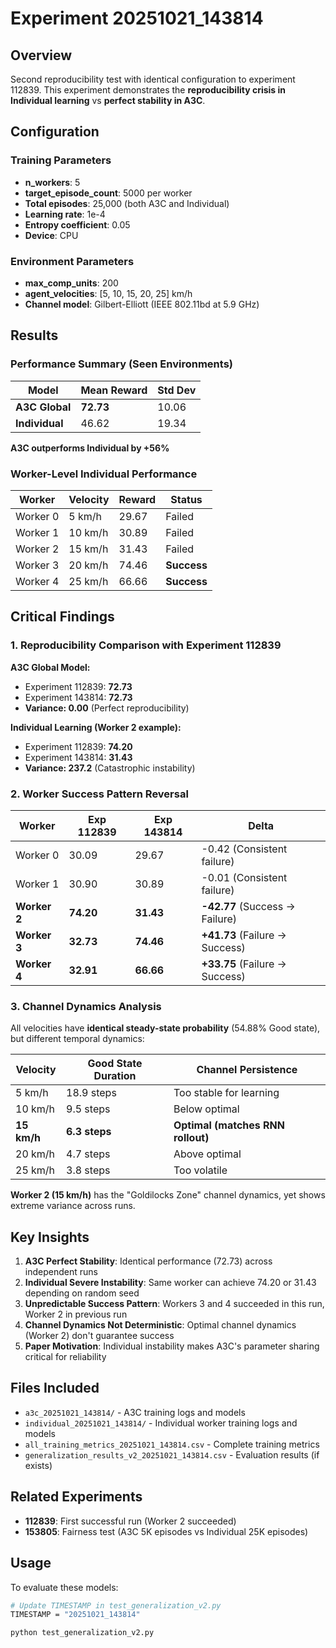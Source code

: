 # Experiment 20251021_143814

## Overview
Second reproducibility test with identical configuration to experiment 112839.
This experiment demonstrates the **reproducibility crisis in Individual learning** vs **perfect stability in A3C**.

## Configuration

### Training Parameters
- **n_workers**: 5
- **target_episode_count**: 5000 per worker
- **Total episodes**: 25,000 (both A3C and Individual)
- **Learning rate**: 1e-4
- **Entropy coefficient**: 0.05
- **Device**: CPU

### Environment Parameters
- **max_comp_units**: 200
- **agent_velocities**: [5, 10, 15, 20, 25] km/h
- **Channel model**: Gilbert-Elliott (IEEE 802.11bd at 5.9 GHz)

## Results

### Performance Summary (Seen Environments)

| Model | Mean Reward | Std Dev |
|-------|-------------|---------|
| **A3C Global** | **72.73** | 10.06 |
| **Individual** | 46.62 | 19.34 |

**A3C outperforms Individual by +56%**

### Worker-Level Individual Performance

| Worker | Velocity | Reward | Status |
|--------|----------|--------|--------|
| Worker 0 | 5 km/h | 29.67 | Failed |
| Worker 1 | 10 km/h | 30.89 | Failed |
| Worker 2 | 15 km/h | 31.43 | Failed |
| Worker 3 | 20 km/h | 74.46 | **Success** |
| Worker 4 | 25 km/h | 66.66 | **Success** |

## Critical Findings

### 1. Reproducibility Comparison with Experiment 112839

**A3C Global Model:**
- Experiment 112839: **72.73**
- Experiment 143814: **72.73**
- **Variance: 0.00** (Perfect reproducibility)

**Individual Learning (Worker 2 example):**
- Experiment 112839: **74.20**
- Experiment 143814: **31.43**
- **Variance: 237.2** (Catastrophic instability)

### 2. Worker Success Pattern Reversal

| Worker | Exp 112839 | Exp 143814 | Delta |
|--------|------------|------------|-------|
| Worker 0 | 30.09 | 29.67 | -0.42 (Consistent failure) |
| Worker 1 | 30.90 | 30.89 | -0.01 (Consistent failure) |
| **Worker 2** | **74.20** | **31.43** | **-42.77** (Success → Failure) |
| **Worker 3** | **32.73** | **74.46** | **+41.73** (Failure → Success) |
| **Worker 4** | **32.91** | **66.66** | **+33.75** (Failure → Success) |

### 3. Channel Dynamics Analysis

All velocities have **identical steady-state probability** (54.88% Good state), but different temporal dynamics:

| Velocity | Good State Duration | Channel Persistence |
|----------|---------------------|---------------------|
| 5 km/h | 18.9 steps | Too stable for learning |
| 10 km/h | 9.5 steps | Below optimal |
| **15 km/h** | **6.3 steps** | **Optimal (matches RNN rollout)** |
| 20 km/h | 4.7 steps | Above optimal |
| 25 km/h | 3.8 steps | Too volatile |

**Worker 2 (15 km/h)** has the "Goldilocks Zone" channel dynamics, yet shows extreme variance across runs.

## Key Insights

1. **A3C Perfect Stability**: Identical performance (72.73) across independent runs
2. **Individual Severe Instability**: Same worker can achieve 74.20 or 31.43 depending on random seed
3. **Unpredictable Success Pattern**: Workers 3 and 4 succeeded in this run, Worker 2 in previous run
4. **Channel Dynamics Not Deterministic**: Optimal channel dynamics (Worker 2) don't guarantee success
5. **Paper Motivation**: Individual instability makes A3C's parameter sharing critical for reliability

## Files Included

- `a3c_20251021_143814/` - A3C training logs and models
- `individual_20251021_143814/` - Individual worker training logs and models
- `all_training_metrics_20251021_143814.csv` - Complete training metrics
- `generalization_results_v2_20251021_143814.csv` - Evaluation results (if exists)

## Related Experiments

- **112839**: First successful run (Worker 2 succeeded)
- **153805**: Fairness test (A3C 5K episodes vs Individual 25K episodes)

## Usage

To evaluate these models:
```bash
# Update TIMESTAMP in test_generalization_v2.py
TIMESTAMP = "20251021_143814"

python test_generalization_v2.py
```
